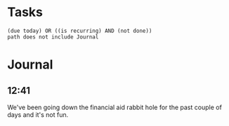 # Tasks
```tasks
(due today) OR ((is recurring) AND (not done))
path does not include Journal
```
# Journal
## 12:41
We've been going down the financial aid rabbit hole for the past couple of days and it's not fun.